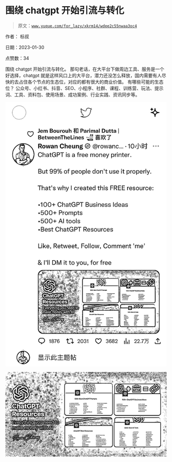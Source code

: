 # 围绕 chatgpt 开始引流与转化

> 原文：[`www.yuque.com/for_lazy/xkrm14/wdee2c55nwaa3oc4`](https://www.yuque.com/for_lazy/xkrm14/wdee2c55nwaa3oc4)

作者： 标叔 

日期：2023-01-30 

点赞数：34 

围绕 chatgpt 开始引流与转化。 那句老话，在大平台下做周边工具、服务是一个好选择，chatgpt 就是这样风口上的大平台，潜力还没怎么释放，国内需要有人尽快的去占住各个节点的生态位，对应的都有很大的商业价值。 有哪些可能的生态位？ 公众号、小红书、抖音、SEO、小程序、社群、课程、训练营、玩法、提示词、工具、资料包、使用场景、成功案例、行业实践、资讯同步等。 

![](img/31bc238a86ce8566d5ac61daf4b9237b.png) 

![](img/a3d4138aad6e6264ac6f6ee9c00d8ceb.png) 

